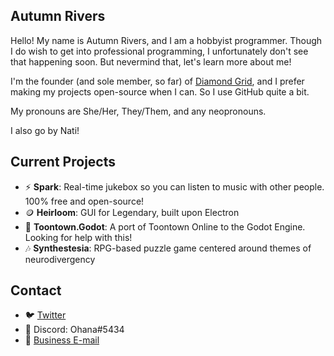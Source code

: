 ## Autumn Rivers
Hello! My name is Autumn Rivers, and I am a hobbyist programmer. Though I do wish to get into professional programming, I unfortunately don't see that happening soon.
But nevermind that, let's learn more about me!

I'm the founder (and sole member, so far) of [Diamond Grid](https://github.com/diamondgrid), and I prefer making my projects open-source when I can. So I use GitHub quite a bit.

My pronouns are She/Her, They/Them, and any neopronouns.

I also go by Nati!

## Current Projects
- ⚡ **Spark**: Real-time jukebox so you can listen to music with other people. 100% free and open-source!
- 🪙 **Heirloom**: GUI for Legendary, built upon Electron
- 🥧 **Toontown.Godot**: A port of Toontown Online to the Godot Engine. Looking for help with this!
- 🎶 **Synthestesia**: RPG-based puzzle game centered around themes of neurodivergency

## Contact
- 🐦 [Twitter](https://www.twitter.com/NatiRivers)
- 💬 Discord: Ohana#5434
- 📧 [Business E-mail](mailto:natirivers@protonmail.ch)

<!--
**AutumnRivers/AutumnRivers** is a ✨ _special_ ✨ repository because its `README.md` (this file) appears on your GitHub profile.

Here are some ideas to get you started:

- 🔭 I’m currently working on ...
- 🌱 I’m currently learning ...
- 👯 I’m looking to collaborate on ...
- 🤔 I’m looking for help with ...
- 💬 Ask me about ...
- 📫 How to reach me: ...
- 😄 Pronouns: ...
- ⚡ Fun fact: ...
-->

